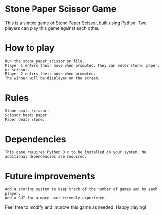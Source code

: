 # Stone Paper Scissor Game

This is a simple game of Stone Paper Scissor, built using Python. Two players can play this game against each other.

# How to play
    Run the stone_paper_scissor.py file.
    Player 1 enters their move when prompted. They can enter stone, paper, or scissor.
    Player 2 enters their move when prompted.
    The winner will be displayed on the screen.

# Rules

    Stone beats scissor.
    Scissor beats paper.
    Paper beats stone.

# Dependencies

    This game requires Python 3.x to be installed on your system. No additional dependencies are required.

# Future improvements

    Add a scoring system to keep track of the number of games won by each player.
    Add a GUI for a more user-friendly experience.

Feel free to modify and improve this game as needed. Happy playing!
